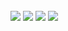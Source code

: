 <div style="display: inline_block"><br>
  <i class="devicon-c-original"></i>
  <img src="https://cdn.jsdelivr.net/gh/devicons/devicon@latest/icons/python/python-original.svg" />
  <img src="https://cdn.jsdelivr.net/gh/devicons/devicon@latest/icons/html5/html5-original.svg" />
  <img src="https://cdn.jsdelivr.net/gh/devicons/devicon@latest/icons/css3/css3-original.svg" />     
  <img src="https://cdn.jsdelivr.net/gh/devicons/devicon@latest/icons/javascript/javascript-original.svg" />
</div>
